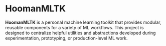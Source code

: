 # HoomanMLTK
**HoomanMLTK** is a personal machine learning toolkit that provides modular, reusable components for a variety of ML workflows.
This project is designed to centralize helpful utilities and abstractions developed during experimentation, prototyping, or production-level ML work.
